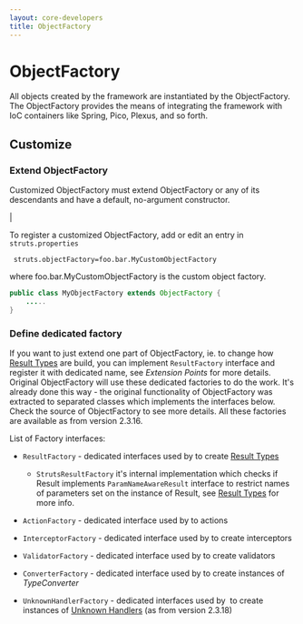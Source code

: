 ```yaml
---
layout: core-developers
title: ObjectFactory
---
```


# ObjectFactory

All objects created by the framework are instantiated by the ObjectFactory\. The ObjectFactory provides the means of integrating the framework with IoC containers like Spring, Pico, Plexus, and so forth\.

## Customize

### Extend ObjectFactory


Customized ObjectFactory must extend ObjectFactory or any of its descendants and have a default, no\-argument constructor\.

| 

To register a customized ObjectFactory, add or edit an entry in `struts.properties`


~~~~~~~
 struts.objectFactory=foo.bar.MyCustomObjectFactory

~~~~~~~

where foo\.bar\.MyCustomObjectFactory is the custom object factory\.


```java
public class MyObjectFactory extends ObjectFactory {
    .....
}

```

### Define dedicated factory

If you want to just extend one part of ObjectFactory, ie\. to change how [Result Types](result-types.html) are build, you can implement `ResultFactory` interface and register it with dedicated name, see _Extension Points_  for more details\. Original ObjectFactory will use these dedicated factories to do the work\. It's already done this way \- the original functionality of ObjectFactory was extracted to separated classes which implements the interfaces below\. Check the source of ObjectFactory to see more details\. All these factories are available as from version 2\.3\.16\.

List of Factory interfaces:

+ `ResultFactory` \- dedicated interfaces used by  to create [Result Types](result-types.html)

  + `StrutsResultFactory` it's internal implementation which checks if Result implements `ParamNameAwareResult` interface to restrict names of parameters set on the instance of Result, see [Result Types](result-types.html) for more info\.

+ `ActionFactory` \- dedicated interface used by  to actions

+ `InterceptorFactory` \- dedicated interface used by  to create interceptors

+ `ValidatorFactory` \- dedicated interface used by  to create validators

+ `ConverterFactory` \- dedicated interface used by  to create instances of _TypeConverter_ 

+ `UnknownHandlerFactory` \- dedicated interfaces used by  to create instances of [Unknown Handlers](unknown-handlers.html) (as from version 2\.3\.18)
